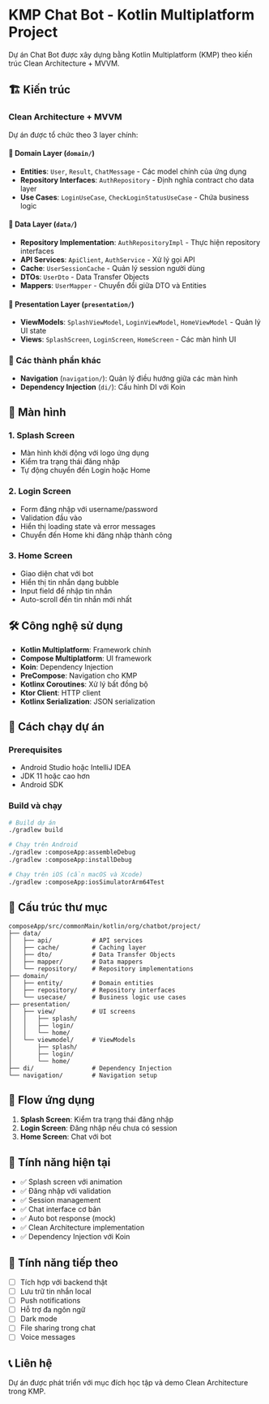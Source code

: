 # KMP Chat Bot - Kotlin Multiplatform Project

Dự án Chat Bot được xây dựng bằng Kotlin Multiplatform (KMP) theo kiến trúc Clean Architecture + MVVM.

## 🏗️ Kiến trúc

### Clean Architecture + MVVM
Dự án được tổ chức theo 3 layer chính:

#### 📁 Domain Layer (`domain/`)
- **Entities**: `User`, `Result`, `ChatMessage` - Các model chính của ứng dụng
- **Repository Interfaces**: `AuthRepository` - Định nghĩa contract cho data layer
- **Use Cases**: `LoginUseCase`, `CheckLoginStatusUseCase` - Chứa business logic

#### 📁 Data Layer (`data/`)
- **Repository Implementation**: `AuthRepositoryImpl` - Thực hiện repository interfaces
- **API Services**: `ApiClient`, `AuthService` - Xử lý gọi API
- **Cache**: `UserSessionCache` - Quản lý session người dùng
- **DTOs**: `UserDto` - Data Transfer Objects
- **Mappers**: `UserMapper` - Chuyển đổi giữa DTO và Entities

#### 📁 Presentation Layer (`presentation/`)
- **ViewModels**: `SplashViewModel`, `LoginViewModel`, `HomeViewModel` - Quản lý UI state
- **Views**: `SplashScreen`, `LoginScreen`, `HomeScreen` - Các màn hình UI

### 🔧 Các thành phần khác
- **Navigation** (`navigation/`): Quản lý điều hướng giữa các màn hình
- **Dependency Injection** (`di/`): Cấu hình DI với Koin

## 📱 Màn hình

### 1. Splash Screen
- Màn hình khởi động với logo ứng dụng
- Kiểm tra trạng thái đăng nhập
- Tự động chuyển đến Login hoặc Home

### 2. Login Screen  
- Form đăng nhập với username/password
- Validation đầu vào
- Hiển thị loading state và error messages
- Chuyển đến Home khi đăng nhập thành công

### 3. Home Screen
- Giao diện chat với bot
- Hiển thị tin nhắn dạng bubble
- Input field để nhập tin nhắn
- Auto-scroll đến tin nhắn mới nhất

## 🛠️ Công nghệ sử dụng

- **Kotlin Multiplatform**: Framework chính
- **Compose Multiplatform**: UI framework
- **Koin**: Dependency Injection
- **PreCompose**: Navigation cho KMP
- **Kotlinx Coroutines**: Xử lý bất đồng bộ
- **Ktor Client**: HTTP client
- **Kotlinx Serialization**: JSON serialization

## 🚀 Cách chạy dự án

### Prerequisites
- Android Studio hoặc IntelliJ IDEA
- JDK 11 hoặc cao hơn
- Android SDK

### Build và chạy
```bash
# Build dự án
./gradlew build

# Chạy trên Android
./gradlew :composeApp:assembleDebug
./gradlew :composeApp:installDebug

# Chạy trên iOS (cần macOS và Xcode)
./gradlew :composeApp:iosSimulatorArm64Test
```

## 📂 Cấu trúc thư mục

```
composeApp/src/commonMain/kotlin/org/chatbot/project/
├── data/
│   ├── api/           # API services
│   ├── cache/         # Caching layer
│   ├── dto/           # Data Transfer Objects
│   ├── mapper/        # Data mappers
│   └── repository/    # Repository implementations
├── domain/
│   ├── entity/        # Domain entities
│   ├── repository/    # Repository interfaces  
│   └── usecase/       # Business logic use cases
├── presentation/
│   ├── view/          # UI screens
│   │   ├── splash/
│   │   ├── login/
│   │   └── home/
│   └── viewmodel/     # ViewModels
│       ├── splash/
│       ├── login/
│       └── home/
├── di/                # Dependency Injection
└── navigation/        # Navigation setup
```

## 🔄 Flow ứng dụng

1. **Splash Screen**: Kiểm tra trạng thái đăng nhập
2. **Login Screen**: Đăng nhập nếu chưa có session
3. **Home Screen**: Chat với bot

## 🎯 Tính năng hiện tại

- ✅ Splash screen với animation
- ✅ Đăng nhập với validation
- ✅ Session management
- ✅ Chat interface cơ bản
- ✅ Auto bot response (mock)
- ✅ Clean Architecture implementation
- ✅ Dependency Injection với Koin

## 🚧 Tính năng tiếp theo

- [ ] Tích hợp với backend thật
- [ ] Lưu trữ tin nhắn local
- [ ] Push notifications
- [ ] Hỗ trợ đa ngôn ngữ
- [ ] Dark mode
- [ ] File sharing trong chat
- [ ] Voice messages

## 📞 Liên hệ

Dự án được phát triển với mục đích học tập và demo Clean Architecture trong KMP.
